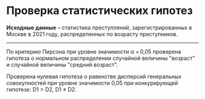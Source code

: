 # **Проверка статистических гипотез**

**Исходные данные** – статистика преступлений, зарегистрированных
в Москве в 2021 году, распределенных по возрасту преступников.

---
По критерию Пирсона при уровне значимости α = 0,05 проверена гипотеза о нормальном распределении случайной 
величины "возраст" и случайной величины "средний возраст".

Проверена нулевая гипотеза о равенстве дисперсий генеральных совокупностей при уровне значимости 0,05 при конкурирующей 
гипотезе: D1 > D2, D1 ≠ D2.
